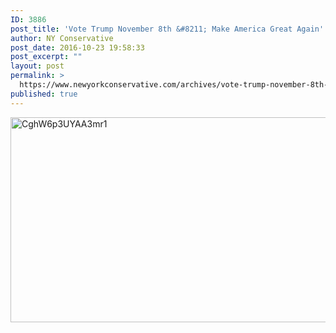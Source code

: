 ```yaml
---
ID: 3886
post_title: 'Vote Trump November 8th &#8211; Make America Great Again'
author: NY Conservative
post_date: 2016-10-23 19:58:33
post_excerpt: ""
layout: post
permalink: >
  https://www.newyorkconservative.com/archives/vote-trump-november-8th-make-america-great-again/
published: true
---
```

<a href="https://s3.amazonaws.com/newyorkconservative/wp-content/uploads/2016/04/21111254/CghW6p3UYAA3mr12.jpg" rel="attachment wp-att-3773"><img class="alignnone size-full wp-image-3773" src="https://s3.amazonaws.com/newyorkconservative/wp-content/uploads/2016/04/21111254/CghW6p3UYAA3mr12.jpg" alt="CghW6p3UYAA3mr1" width="599" height="328" /></a>
